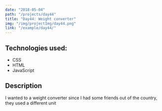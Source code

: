 ```yaml
---
date: "2018-05-04"
path: "/projects/day44"
title: "Day44: Weight converter"
img: "/img/projectImg/day44.png"
link: "/example/day44/"
---
```


## Technologies used:

- CSS
- HTML
- JavaScript

## Description

I wanted to a weight converter since I had some friends out of the country, they used a different unit
